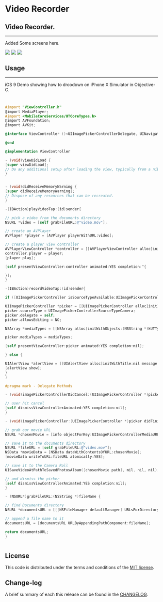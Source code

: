 
Video Recorder
=========

## Video Recorder.
------------
 Added Some screens here.
 
![](https://github.com/pawankv89/VideoRecorder/blob/master/Screens/1.png)
![](https://github.com/pawankv89/VideoRecorder/blob/master/Screens/2.png)
![](https://github.com/pawankv89/VideoRecorder/blob/master/Screens/3.png)


## Usage
------------
 iOS 9 Demo showing how to droodown on iPhone X Simulator in  Objective-C.


```objective-c


#import "ViewController.h"
@import MediaPlayer;
#import <MobileCoreServices/UTCoreTypes.h>
@import AVFoundation;
@import AVKit;

@interface ViewController ()<UIImagePickerControllerDelegate, UINavigationControllerDelegate>

@end

@implementation ViewController

- (void)viewDidLoad {
[super viewDidLoad];
// Do any additional setup after loading the view, typically from a nib.
}


- (void)didReceiveMemoryWarning {
[super didReceiveMemoryWarning];
// Dispose of any resources that can be recreated.
}

-(IBAction)playVideoTap:(id)sender{

// pick a video from the documents directory
NSURL *video = [self grabFileURL:@"video.mov"];

// create an AVPlayer
AVPlayer *player = [AVPlayer playerWithURL:video];

// create a player view controller
AVPlayerViewController *controller = [[AVPlayerViewController alloc]init];
controller.player = player;
[player play];

[self presentViewController:controller animated:YES completion:^{

}];
}

-(IBAction)recordVideoTap:(id)sender{

if ([UIImagePickerController isSourceTypeAvailable:UIImagePickerControllerSourceTypeCamera]) {

UIImagePickerController *picker = [[UIImagePickerController alloc]init];
picker.sourceType = UIImagePickerControllerSourceTypeCamera;
picker.delegate = self;
picker.allowsEditing = NO;

NSArray *mediaTypes = [[NSArray alloc]initWithObjects:(NSString *)kUTTypeMovie, nil];

picker.mediaTypes = mediaTypes;

[self presentViewController:picker animated:YES completion:nil];

} else {

UIAlertView *alertView = [[UIAlertView alloc]initWithTitle:nil message:@"I'm afraid there's no camera on this device!" delegate:nil cancelButtonTitle:@"Dang!" otherButtonTitles:nil, nil];
[alertView show];
}
}

#pragma mark - Delegate Methods

- (void)imagePickerControllerDidCancel:(UIImagePickerController *)picker {

// user hit cancel
[self dismissViewControllerAnimated:YES completion:nil];
}

- (void)imagePickerController:(UIImagePickerController *)picker didFinishPickingMediaWithInfo:(NSDictionary *)info {

// grab our movie URL
NSURL *chosenMovie = [info objectForKey:UIImagePickerControllerMediaURL];

// save it to the documents directory
NSURL *fileURL = [self grabFileURL:@"video.mov"];
NSData *movieData = [NSData dataWithContentsOfURL:chosenMovie];
[movieData writeToURL:fileURL atomically:YES];

// save it to the Camera Roll
UISaveVideoAtPathToSavedPhotosAlbum([chosenMovie path], nil, nil, nil);

// and dismiss the picker
[self dismissViewControllerAnimated:YES completion:nil];
}

- (NSURL*)grabFileURL:(NSString *)fileName {

// find Documents directory
NSURL *documentsURL = [[[NSFileManager defaultManager] URLsForDirectory:NSDocumentDirectory inDomains:NSUserDomainMask] lastObject];

// append a file name to it
documentsURL = [documentsURL URLByAppendingPathComponent:fileName];

return documentsURL;
}


```

```objective-c

```

## License

This code is distributed under the terms and conditions of the [MIT license](LICENSE).

## Change-log

A brief summary of each this release can be found in the [CHANGELOG](CHANGELOG.mdown). 

